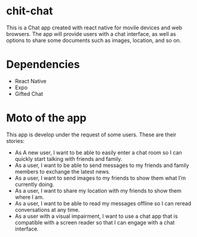 # chit-chat

This is a Chat app created with react native for movile devices and web browsers. The app will provide users with a chat interface, as well as options to share some documents such as images, location, and so on.

# Dependencies
 - React Native
 - Expo
 - Gifted Chat
 
# Moto of the app

This app is develop under the request of some users. These are their stories:
- As A new user, I want to be able to easily enter a chat room so I can quickly start talking with friends and family.
- As a user, I want to be able to send messages to my friends and family members to exchange
the latest news.
- As a user, I want to send images to my friends to show them what I’m currently doing.
- As a user, I want to share my location with my friends to show them where I am.
- As a user, I want to be able to read my messages offline so I can reread conversations at any
time.
- As a user with a visual impairment, I want to use a chat app that is compatible with a screen
reader so that I can engage with a chat interface.
